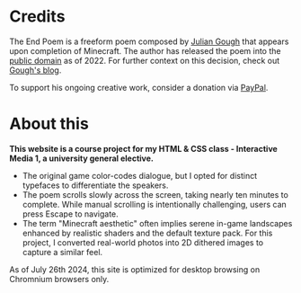 # Credits

The End Poem is a freeform poem composed by [Julian Gough](https://www.juliangough.com/) that appears upon completion of Minecraft. The author has released the poem into the [public domain](https://creativecommons.org/publicdomain/zero/1.0/) as of 2022. For further context on this decision, check out [Gough's blog](https://theeggandtherock.substack.com/p/i-wrote-a-story-for-a-friend).

To support his ongoing creative work, consider a donation via [PayPal](https://www.paypal.com/donate/?hosted_button_id=525T2WCA24268).

# About this

**This website is a course project for my HTML & CSS class - Interactive Media 1, a university general elective.**

* The original game color-codes dialogue, but I opted for distinct typefaces to differentiate the speakers.
* The poem scrolls slowly across the screen, taking nearly ten minutes to complete. While manual scrolling is intentionally challenging, users can press Escape to navigate. 
* The term "Minecraft aesthetic" often implies serene in-game landscapes enhanced by realistic shaders and the default texture pack. For this project, I converted real-world photos into 2D dithered images to capture a similar feel. 


As of July 26th 2024, this site is optimized for desktop browsing on Chromnium browsers only.
